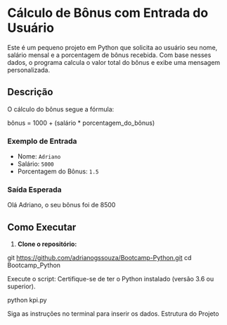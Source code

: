 #  Cálculo de Bônus com Entrada do Usuário

Este é um pequeno projeto em Python que solicita ao usuário seu nome, salário mensal e a porcentagem de bônus recebida. Com base nesses dados, o programa calcula o valor total do bônus e exibe uma mensagem personalizada.

##  Descrição

O cálculo do bônus segue a fórmula:

bônus = 1000 + (salário * porcentagem_do_bônus)

###  Exemplo de Entrada

- Nome: `Adriano`
- Salário: `5000`
- Porcentagem do Bônus: `1.5`

###  Saída Esperada

Olá Adriano, o seu bônus foi de 8500

##  Como Executar

1. **Clone o repositório:**


git https://github.com/adrianogssouza/Bootcamp-Python.git
cd Bootcamp_Python

Execute o script:
Certifique-se de ter o Python instalado (versão 3.6 ou superior).


python kpi.py


Siga as instruções no terminal para inserir os dados.
 Estrutura do Projeto